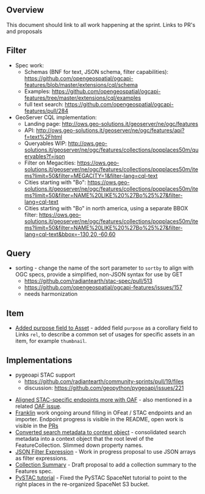 ## Overview

This document should link to all work happening at the sprint. Links to PR's and proposals


## Filter
- Spec work:
  - Schemas (BNF for text, JSON schema, filter capabilities): https://github.com/opengeospatial/ogcapi-features/blob/master/extensions/cql/schema
  - Examples: https://github.com/opengeospatial/ogcapi-features/tree/master/extensions/cql/examples
  - full text search: https://github.com/opengeospatial/ogcapi-features/pull/284
- GeoServer CQL implementation:
  - Landing page: http://ows.geo-solutions.it/geoserver/ne/ogc/features
  - API: http://ows.geo-solutions.it/geoserver/ne/ogc/features/api?f=text%2Fhtml
  - Queryables WIP: http://ows.geo-solutions.it/geoserver/ne/ogc/features/collections/popplaces50m/queryables?f=json
  - Filter on Megacities: https://ows.geo-solutions.it/geoserver/ne/ogc/features/collections/popplaces50m/items?limit=50&filter=MEGACITY=1&filter-lang=cql-text
  - Cities starting with "Bo": https://ows.geo-solutions.it/geoserver/ne/ogc/features/collections/popplaces50m/items?limit=50&filter=NAME%20LIKE%20%27Bo%25%27&filter-lang=cql-text
  - Cities starting with "Bo" in north america, using a separate BBOX filter: https://ows.geo-solutions.it/geoserver/ne/ogc/features/collections/popplaces50m/items?limit=50&filter=NAME%20LIKE%20%27Bo%25%27&filter-lang=cql-text&bbox=-130,20,-60,60
  
## Query
- sorting - change the name of the sort parameter to `sortby` to align with OGC specs, provide a simplified, non-JSON syntax for use by GET
  - https://github.com/radiantearth/stac-spec/pull/513
  - https://github.com/opengeospatial/ogcapi-features/issues/157
  - needs harmonization
  

## Item
- [Added purpose field to Asset](https://github.com/radiantearth/stac-spec/pull/637) - added field `purpose` as a corollary field to Links `rel`, to describe a common set of usages for specific assets in an item, for example `thumbnail`.  

## Implementations
- pygeoapi STAC support
  - https://github.com/radiantearth/community-sprints/pull/19/files
  - discussion: https://github.com/geopython/pygeoapi/issues/221

* [Aligned STAC-specific endpoints more with OAF](https://github.com/radiantearth/stac-spec/pull/632) - also mentioned in a related [OAF issue](https://github.com/opengeospatial/ogcapi-features/issues/154).
* [Franklin](https://github.com/azavea/franklin) work ongoing around filling in OFeat / STAC endpoints and an importer. Endpoint progress is visible in the README, open work is visible in the [PRs](https://github.com/azavea/franklin/pulls)
* [Converted search metadata to context object](https://github.com/radiantearth/stac-spec/pull/633) - consolidated search metadata into a context object that the root level of the FeatureCollection. Slimmed down property names.
* [JSON Filter Expression](https://github.com/opengeospatial/ogcapi-features/pull/283) - Work in progress proposal to use JSON arrays as filter expressions.
* [Collection Summary](https://github.com/opengeospatial/ogcapi-features/pull/287) - Draft proposal to add a collection summary to the Features spec.
* [PySTAC tutorial](https://github.com/azavea/pystac/pull/48) - Fixed the PySTAC SpaceNet tutorial to point to the right places in the re-organized SpaceNet S3 bucket.


